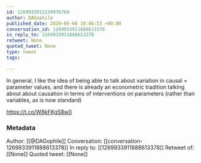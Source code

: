 ```yaml
---
id: 1269933913234976768
author: DAGophile
published_date: 2020-06-08 10:06:53 +00:00
conversation_id: 1269933911888613378
in_reply_to: 1269933911888613378
retweet: None
quoted_tweet: None
type: tweet
tags:

---
```


In general, I like the idea of being able to talk about variation in causal = parameter values, and there is already an econometric tradition talking about about causation in terms of interventions on parameters (rather than variables, as is now standard)

https://t.co/W8kFKgS8w0

### Metadata

Author: [[@DAGophile]]
Conversation: [[conversation-1269933911888613378]]
In reply to: [[1269933911888613378]]
Retweet of: [[None]]
Quoted tweet: [[None]]
